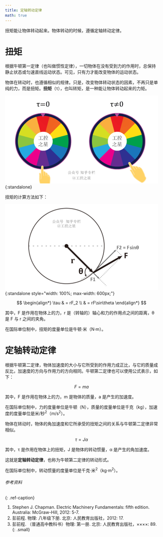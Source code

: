 ```yaml
---
title: 定轴转动定律
math: true
---
```


扭矩能让物体转动起来。物体转动的时候，遵循定轴转动定律。

# 扭矩

根据牛顿第一定律（也叫做惯性定律），一切物体在没有受到力的作用时，总保持静止状态或匀速直线运动状态。可见，只有力才能改变物体的运动状态。

物体在转动时，也遵循相似的规律。只是，改变物体转动状态的因素，不再只是单纯的力，而是扭矩。**扭矩**（τ），也叫转矩，是一种能让物体转动起来的力矩。

![什么是扭矩](/assets/images/tutorial/ics-tutorials/torque-definition.gif){:standalone}

扭矩的计算方法如下：

![扭矩的计算方法](/assets/images/tutorial/ics-tutorials/torque-cal.jpg){:standalone style="width: 100%; max-width: 600px;"}

$$
\begin{align*}
\tau & = rF_2 \\
     & = rF\sin\theta
\end{align*}
$$

其中，F 是作用在物体上的力，r 是（转轴的）轴心和力的作用点之间的距离，θ 是 F 与 r 之间的夹角。

在国际单位制中，扭矩的度量单位是牛顿·米（N·m）。

# 定轴转动定律

根据牛顿第二定律，物体加速度的大小与它所受到的作用力成正比，与它的质量成反比，加速度的方向与作用力的方向相同。牛顿第二定律也可以使用公式表示，如下：

$$F = ma$$

其中，F 是作用在物体上的力，m 是物体的质量，a 是产生的加速度。

在国际单位制中，力的度量单位是牛顿（N），质量的度量单位是千克（kg），加速度的度量单位是米/秒<sup>2</sup>（m/s<sup>2</sup>）。

物体在转动时，物体的角加速度和它所承受的扭矩之间的关系与牛顿第二定律非常相似。

$$\tau = J\alpha$$

其中，τ 是作用在物体上的扭矩，J 是物体的转动惯量，α 是产生的角加速度。

这就是**定轴转动定律**，也称为牛顿第二定律的转动形式。

在国际单位制中，转动惯量的度量单位是千克·米<sup>2</sup>（kg·m<sup>2</sup>）。


###### 参考资料
{: .ref-caption}

1. Stephen J. Chapman. Electric Machinery Fundamentals: fifth edition. Australia: McGraw-Hill, 2012: 5-7.
2. 彭前程. 物理: 八年级下册. 北京: 人民教育出版社，2012: 17.
3. 彭前程. （普通高中教科书）物理: 第一册. 北京: 人民教育出版社，××××: 89.
{: .small}


[原文]: https://mp.weixin.qq.com/s?__biz=MzkyMDM4MDE4Mw==&mid=2247483871&idx=1&sn=e6b1e85722025dbf2f36ebff09049498&chksm=c192f7a7f6e57eb1bd7e600cdb6f5bd8c53124714069870742df3e9e3e21c7916dc88b6a59ee#rd